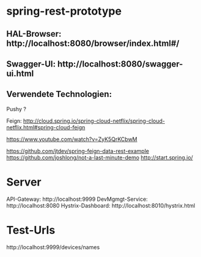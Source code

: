 # spring-rest-prototype

## HAL-Browser: http://localhost:8080/browser/index.html#/

## Swagger-UI: http://localhost:8080/swagger-ui.html

## Verwendete Technologien:
Pushy ?

Feign:
http://cloud.spring.io/spring-cloud-netflix/spring-cloud-netflix.html#spring-cloud-feign

https://www.youtube.com/watch?v=ZyK5QrKCbwM

https://github.com/jtdev/spring-feign-data-rest-example
https://github.com/joshlong/not-a-last-minute-demo
http://start.spring.io/


# Server
API-Gateway: http://localhost:9999
DevMgmgt-Service: http://localhost:8080
Hystrix-Dashboard: http://localhost:8010/hystrix.html


# Test-Urls
http://localhost:9999/devices/names